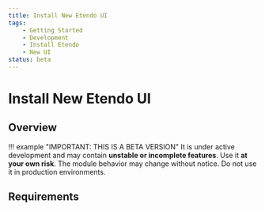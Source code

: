 ```yaml
---
title: Install New Etendo UI
tags:
    - Getting Started
    - Development
    - Install Etendo
    - New UI
status: beta
---
```


# Install New Etendo UI

## Overview

!!! example  "IMPORTANT: THIS IS A BETA VERSION"
    It is under active development and may contain **unstable or incomplete features**. Use it **at your own risk**. The module behavior may change without notice. Do not use it in production environments.

## Requirements